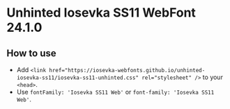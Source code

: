 # Unhinted Iosevka SS11 WebFont 24.1.0

## How to use

- Add `<link href="https://iosevka-webfonts.github.io/unhinted-iosevka-ss11/iosevka-ss11-unhinted.css" rel="stylesheet" />` to your `<head>`.
- Use `fontFamily: 'Iosevka SS11 Web'` or `font-family: 'Iosevka SS11 Web'`.
